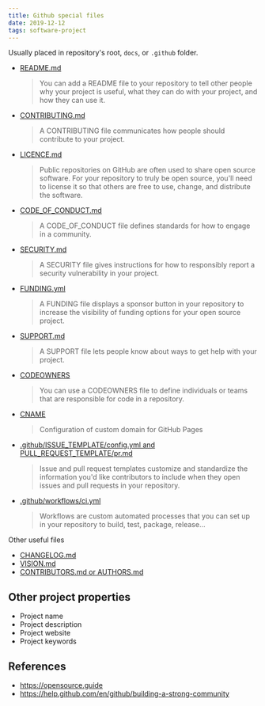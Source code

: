 ```yaml
---
title: Github special files
date: 2019-12-12
tags: software-project
---
```


Usually placed in repository's root, `docs`, or `.github` folder.

* [README.md](https://opensource.guide/starting-a-project/#writing-a-readme)
  > You can add a README file to your repository to tell other people why your project is useful, what they can do with your project, and how they can use it.
* [CONTRIBUTING.md](https://help.github.com/en/github/building-a-strong-community/setting-guidelines-for-repository-contributors)
  > A CONTRIBUTING file communicates how people should contribute to your project.
* [LICENCE.md](https://help.github.com/en/github/creating-cloning-and-archiving-repositories/licensing-a-repository)
  > Public repositories on GitHub are often used to share open source software. For your repository to truly be open source, you'll need to license it so that others are free to use, change, and distribute the software.
* [CODE_OF_CONDUCT.md](https://opensource.guide/code-of-conduct/)
  > A CODE_OF_CONDUCT file defines standards for how to engage in a community.
* [SECURITY.md](https://help.github.com/en/github/managing-security-vulnerabilities/adding-a-security-policy-to-your-repository)
  > A SECURITY file gives instructions for how to responsibly report a security vulnerability in your project.
* [FUNDING.yml](https://help.github.com/en/github/building-a-strong-community/displaying-a-sponsor-button-in-your-repository)
  > A FUNDING file displays a sponsor button in your repository to increase the visibility of funding options for your open source project.
* [SUPPORT.md](https://help.github.com/en/github/building-a-strong-community/adding-support-resources-to-your-project)
  > A SUPPORT file lets people know about ways to get help with your project.
* [CODEOWNERS](https://help.github.com/en/github/creating-cloning-and-archiving-repositories/about-code-owners)
  > You can use a CODEOWNERS file to define individuals or teams that are responsible for code in a repository.
* [CNAME](https://help.github.com/en/github/working-with-github-pages/managing-a-custom-domain-for-your-github-pages-site#configuring-a-subdomain)
  > Configuration of custom domain for GitHub Pages
* [.github/ISSUE_TEMPLATE/config.yml and PULL_REQUEST_TEMPLATE/pr.md](https://help.github.com/en/github/building-a-strong-community/about-issue-and-pull-request-templates)
  > Issue and pull request templates customize and standardize the information you'd like contributors to include when they open issues and pull requests in your repository.
* [.github/workflows/ci.yml](https://help.github.com/en/actions/automating-your-workflow-with-github-actions/configuring-a-workflow)
  > Workflows are custom automated processes that you can set up in your repository to build, test, package, release...

Other useful files

* [CHANGELOG.md](https://keepachangelog.com/)
* [VISION.md](https://opensource.guide/best-practices/#write-down-your-projects-vision)
* [CONTRIBUTORS.md or AUTHORS.md](https://opensource.guide/leadership-and-governance/#how-do-i-formalize-these-leadership-roles)

## Other project properties

* Project name
* Project description
* Project website
* Project keywords

## References

* https://opensource.guide
* https://help.github.com/en/github/building-a-strong-community